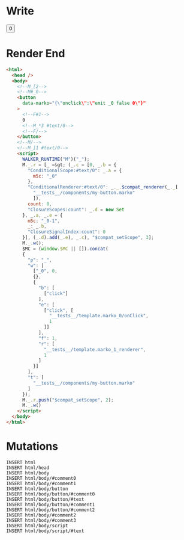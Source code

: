 # Write
  <!--M_[2--><!--M#_0--><button data-marko='{"onclick":"emit _0 false 0"}'><!--F#1-->0<!--M_*3 #text/0--><!--F/--></button><!--M/--><!--M_]1 #text/0--><script>WALKER_RUNTIME("M")("_");M._.r=[_=>(_.c=[0,_.b={"ConditionalScope:#text/0":_.a={m5c:"_0"},"ConditionalRenderer:#text/0":_._.$compat_renderer(_._["__tests__/components/my-button.marko"]),count:0,"ClosureScopes:count":_.d=new Set},_.a,_.e={m5c:"_0-1",_:_.b,"ClosureSignalIndex:count":0}],(_.d).add(_.e),_.c),"$compat_setScope",3];M._.w();$MC=(window.$MC||[]).concat({"p":"_","w":[["_0",0,{},{"b":[["click"]],"e":[["click",["__tests__/template.marko_0/onClick",1]]],"f":1,"r":["__tests__/template.marko_1_renderer",1]}]],"t":["__tests__/components/my-button.marko"]});M._.r.push("$compat_setScope",2);M._.w()</script>

# Render End
```html
<html>
  <head />
  <body>
    <!--M_[2-->
    <!--M#_0-->
    <button
      data-marko="{\"onclick\":\"emit _0 false 0\"}"
    >
      <!--F#1-->
      0
      <!--M_*3 #text/0-->
      <!--F/-->
    </button>
    <!--M/-->
    <!--M_]1 #text/0-->
    <script>
      WALKER_RUNTIME("M")("_");
      M._.r = [_ =&gt; (_.c = [0, _.b = {
        "ConditionalScope:#text/0": _.a = {
          m5c: "_0"
        },
        "ConditionalRenderer:#text/0": _._.$compat_renderer(_._[
          "__tests__/components/my-button.marko"
          ]),
        count: 0,
        "ClosureScopes:count": _.d = new Set
      }, _.a, _.e = {
        m5c: "_0-1",
        _: _.b,
        "ClosureSignalIndex:count": 0
      }], (_.d).add(_.e), _.c), "$compat_setScope", 3];
      M._.w();
      $MC = (window.$MC || []).concat(
      {
        "p": "_",
        "w": [
          ["_0", 0,
          {},
          {
            "b": [
              ["click"]
            ],
            "e": [
              ["click", [
                "__tests__/template.marko_0/onClick",
                1
              ]]
            ],
            "f": 1,
            "r": [
              "__tests__/template.marko_1_renderer",
              1
            ]
          }]
        ],
        "t": [
          "__tests__/components/my-button.marko"
        ]
      });
      M._.r.push("$compat_setScope", 2);
      M._.w()
    </script>
  </body>
</html>
```

# Mutations
```
INSERT html
INSERT html/head
INSERT html/body
INSERT html/body/#comment0
INSERT html/body/#comment1
INSERT html/body/button
INSERT html/body/button/#comment0
INSERT html/body/button/#text
INSERT html/body/button/#comment1
INSERT html/body/button/#comment2
INSERT html/body/#comment2
INSERT html/body/#comment3
INSERT html/body/script
INSERT html/body/script/#text
```